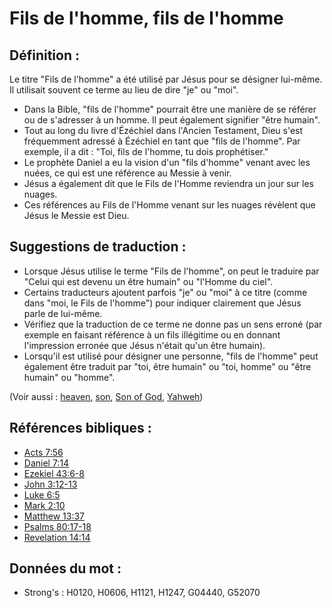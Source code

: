 # Fils de l'homme, fils de l'homme

## Définition :

Le titre "Fils de l'homme" a été utilisé par Jésus pour se désigner lui-même. Il utilisait souvent ce terme au lieu de dire "je" ou "moi".

* Dans la Bible, "fils de l'homme" pourrait être une manière de se référer ou de s'adresser à un homme. Il peut également signifier "être humain".
* Tout au long du livre d'Ézéchiel dans l'Ancien Testament, Dieu s'est fréquemment adressé à Ézéchiel en tant que "fils de l'homme". Par exemple, il a dit : "Toi, fils de l'homme, tu dois prophétiser."
* Le prophète Daniel a eu la vision d'un "fils d'homme" venant avec les nuées, ce qui est une référence au Messie à venir.
* Jésus a également dit que le Fils de l'Homme reviendra un jour sur les nuages.
* Ces références au Fils de l'Homme venant sur les nuages révèlent que Jésus le Messie est Dieu.

## Suggestions de traduction :

* Lorsque Jésus utilise le terme "Fils de l'homme", on peut le traduire par "Celui qui est devenu un être humain" ou "l'Homme du ciel".
* Certains traducteurs ajoutent parfois "je" ou "moi" à ce titre (comme dans "moi, le Fils de l'homme") pour indiquer clairement que Jésus parle de lui-même.
* Vérifiez que la traduction de ce terme ne donne pas un sens erroné (par exemple en faisant référence à un fils illégitime ou en donnant l'impression erronée que Jésus n'était qu'un être humain).
* Lorsqu'il est utilisé pour désigner une personne, "fils de l'homme" peut également être traduit par "toi, être humain" ou "toi, homme" ou "être humain" ou "homme".

(Voir aussi : [heaven](../kt/heaven.md), [son](../kt/son.md), [Son of God](../kt/sonofgod.md), [Yahweh](../kt/yahweh.md))

## Références bibliques :

* [Acts 7:56](rc://en/tn/help/act/07/56)
* [Daniel 7:14](rc://en/tn/help/dan/07/14)
* [Ezekiel 43:6-8](rc://en/tn/help/ezk/43/06)
* [John 3:12-13](rc://en/tn/help/jhn/03/12)
* [Luke 6:5](rc://en/tn/help/luk/06/05)
* [Mark 2:10](rc://en/tn/help/mrk/02/10)
* [Matthew 13:37](rc://en/tn/help/mat/13/37)
* [Psalms 80:17-18](rc://en/tn/help/psa/080/017)
* [Revelation 14:14](rc://en/tn/help/rev/14/14)

## Données du mot :

* Strong's : H0120, H0606, H1121, H1247, G04440, G52070
